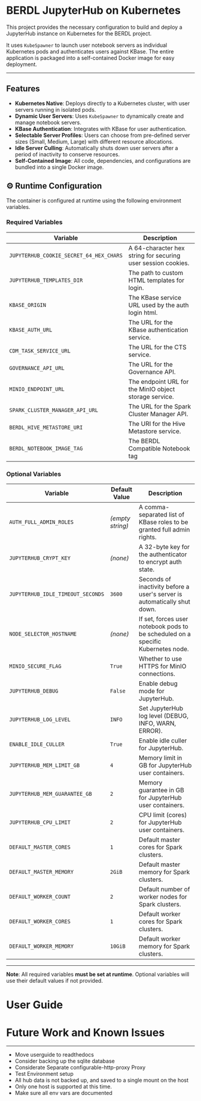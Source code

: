 # BERDL JupyterHub on Kubernetes

This project provides the necessary configuration to build and deploy a JupyterHub instance on Kubernetes for the BERDL project.

It uses `KubeSpawner` to launch user notebook servers as individual Kubernetes pods and authenticates users against KBase. The entire application is packaged into a self-contained Docker image for easy deployment.

---

## Features

* **Kubernetes Native**: Deploys directly to a Kubernetes cluster, with user servers running in isolated pods.
* **Dynamic User Servers**: Uses `KubeSpawner` to dynamically create and manage notebook servers.
* **KBase Authentication**: Integrates with KBase for user authentication.
* **Selectable Server Profiles**: Users can choose from pre-defined server sizes (Small, Medium, Large) with different resource allocations.
* **Idle Server Culling**: Automatically shuts down user servers after a period of inactivity to conserve resources.
* **Self-Contained Image**: All code, dependencies, and configurations are bundled into a single Docker image.


## ⚙️ Runtime Configuration

The container is configured at runtime using the following environment variables.

### Required Variables

| Variable                                | Description                                                 |
|-----------------------------------------|-------------------------------------------------------------|
| `JUPYTERHUB_COOKIE_SECRET_64_HEX_CHARS` | A 64-character hex string for securing user session cookies. |
| `JUPYTERHUB_TEMPLATES_DIR`              | The path to custom HTML templates for login.                |
| `KBASE_ORIGIN`                          | The KBase service URL used by the auth login html.          |
| `KBASE_AUTH_URL`                        | The URL for the KBase authentication service.               |
| `CDM_TASK_SERVICE_URL`                  | The URL for the CTS service.                                |
| `GOVERNANCE_API_URL`                    | The URL for the Governance API.                             |
| `MINIO_ENDPOINT_URL`                    | The endpoint URL for the MinIO object storage service.      |
| `SPARK_CLUSTER_MANAGER_API_URL`         | The URL for the Spark Cluster Manager API.                  |
| `BERDL_HIVE_METASTORE_URI`              | The URI for the Hive Metastore service.                     |
| `BERDL_NOTEBOOK_IMAGE_TAG`              | The BERDL Compatible Notebook tag                           |

### Optional Variables

| Variable                                | Default Value    | Description                                                                      |
|-----------------------------------------|------------------|----------------------------------------------------------------------------------|
| `AUTH_FULL_ADMIN_ROLES`                 | _(empty string)_ | A comma-separated list of KBase roles to be granted full admin rights.           |
| `JUPYTERHUB_CRYPT_KEY`                  | _(none)_         | A 32-byte key for the authenticator to encrypt auth state.                       |
| `JUPYTERHUB_IDLE_TIMEOUT_SECONDS`       | `3600`           | Seconds of inactivity before a user's server is automatically shut down.         |
| `NODE_SELECTOR_HOSTNAME`                | _(none)_         | If set, forces user notebook pods to be scheduled on a specific Kubernetes node. |
| `MINIO_SECURE_FLAG`                     | `True`           | Whether to use HTTPS for MinIO connections.                                      |
| `JUPYTERHUB_DEBUG`                      | `False`          | Enable debug mode for JupyterHub.                                                |
| `JUPYTERHUB_LOG_LEVEL`                  | `INFO`           | Set JupyterHub log level (DEBUG, INFO, WARN, ERROR).                             |
| `ENABLE_IDLE_CULLER`                    | `True`           | Enable idle culler for JupyterHub.                                               |
| `JUPYTERHUB_MEM_LIMIT_GB`               | `4`              | Memory limit in GB for JupyterHub user containers.                               |
| `JUPYTERHUB_MEM_GUARANTEE_GB`           | `2`              | Memory guarantee in GB for JupyterHub user containers.                           |
| `JUPYTERHUB_CPU_LIMIT`                  | `2`              | CPU limit (cores) for JupyterHub user containers.                                |
| `DEFAULT_MASTER_CORES`                  | `1`              | Default master cores for Spark clusters.                                         |
| `DEFAULT_MASTER_MEMORY`                 | `2GiB`           | Default master memory for Spark clusters.                                         |
| `DEFAULT_WORKER_COUNT`                  | `2`              | Default number of worker nodes for Spark clusters.                               |
| `DEFAULT_WORKER_CORES`                  | `1`              | Default worker cores for Spark clusters.                                         |
| `DEFAULT_WORKER_MEMORY`                 | `10GiB`          | Default worker memory for Spark clusters.                                         |

---

**Note**: All required variables **must be set at runtime**. Optional variables will use their default values if not provided.

# User Guide

# Future Work and Known Issues

---
* Move userguide to readthedocs
* Consider backing up the sqlite database
* Considerate Separate configurable-http-proxy Proxy
* Test Environment setup
* All hub data is not backed up, and saved to a single mount on the host
* Only one host is supported at this time.
* Make sure all env vars are documented